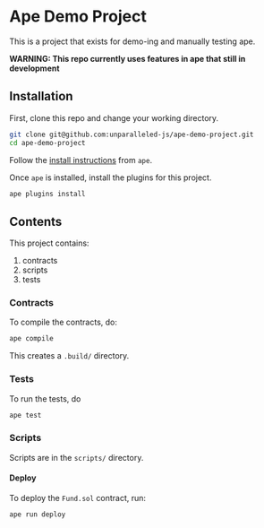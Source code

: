 # Ape Demo Project

This is a project that exists for demo-ing and manually testing ape.

**WARNING: This repo currently uses features in ape that still in development**

## Installation

First, clone this repo and change your working directory.

```bash
git clone git@github.com:unparalleled-js/ape-demo-project.git
cd ape-demo-project
```

Follow the [install instructions](https://github.com/ApeWorX/ape) from `ape`.

Once `ape` is installed, install the plugins for this project.

```bash
ape plugins install
```

## Contents

This project contains:

1. contracts
2. scripts
3. tests

### Contracts

To compile the contracts, do:

```bash
ape compile
```

This creates a `.build/` directory.

### Tests

To run the tests, do

```bash
ape test
```

### Scripts

Scripts are in the `scripts/` directory.

#### Deploy

To deploy the `Fund.sol` contract, run:

```bash
ape run deploy
```
